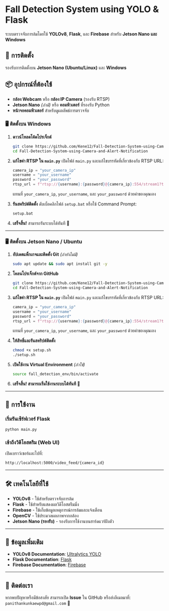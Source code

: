# Fall Detection System using YOLO & Flask

ระบบตรวจจับการล้มโดยใช้ **YOLOv8**, **Flask**, และ **Firebase** สำหรับ **Jetson Nano และ Windows**

## 🔧 การติดตั้ง
รองรับการติดตั้งบน **Jetson Nano (Ubuntu/Linux)** และ **Windows**

## 📦 อุปกรณ์ที่ต้องใช้
- **กล้อง Webcam** หรือ **กล้อง IP Camera** (รองรับ RTSP)
- **Jetson Nano** *(ถ้ามี)* หรือ **คอมพิวเตอร์** ที่รองรับ Python
- **หน้าจอคอมพิวเตอร์** สำหรับดูผลลัพธ์การตรวจจับ

### 🖥️ **ติดตั้งบน Windows**
1. **ดาวน์โหลดโค้ดโปรเจ็กต์**
   ```sh
   git clone https://github.com/Kene12/Fall-Detection-System-using-Camera-and-Alert-Notification.git
   cd Fall-Detection-System-using-Camera-and-Alert-Notification
   ```
2. **แก้ไขค่า RTSP ใน `main.py`**
   เปิดไฟล์ `main.py` และแก้ไขบรรทัดที่เกี่ยวข้องกับ RTSP URL:
   ```python
   camera_ip = "your_camera_ip"
   username = "your_username"
   password = "your_password"
   rtsp_url = f"rtsp://{username}:{password}@{camera_ip}:554/stream1?transport=tcp"
   ```
   แทนที่ `your_camera_ip`, `your_username`, และ `your_password` ด้วยค่าของคุณเอง

3. **รันสคริปต์ติดตั้ง**
   ดับเบิ้ลคลิกไฟล์ `setup.bat` หรือใช้ Command Prompt:
   ```sh
   setup.bat
   ```
4. **เสร็จสิ้น!** สามารถรันระบบได้ทันที 🎉

---

### 🖥️ **ติดตั้งบน Jetson Nano / Ubuntu**
1. **อัปเดตแพ็กเกจและติดตั้ง Git** *(ถ้ายังไม่มี)*
   ```sh
   sudo apt update && sudo apt install git -y
   ```
2. **โคลนโปรเจ็กต์จาก GitHub**
   ```sh
   git clone https://github.com/Kene12/Fall-Detection-System-using-Camera-and-Alert-Notification.git
   cd Fall-Detection-System-using-Camera-and-Alert-Notification
   ```
3. **แก้ไขค่า RTSP ใน `main.py`**
   เปิดไฟล์ `main.py` และแก้ไขบรรทัดที่เกี่ยวข้องกับ RTSP URL:
   ```python
   camera_ip = "your_camera_ip"
   username = "your_username"
   password = "your_password"
   rtsp_url = f"rtsp://{username}:{password}@{camera_ip}:554/stream1?transport=tcp"
   ```
   แทนที่ `your_camera_ip`, `your_username`, และ `your_password` ด้วยค่าของคุณเอง

4. **ให้สิทธิ์และรันสคริปต์ติดตั้ง**
   ```sh
   chmod +x setup.sh
   ./setup.sh
   ```
5. **เปิดใช้งาน Virtual Environment** *(ถ้าใช้)*
   ```sh
   source fall_detection_env/bin/activate
   ```
6. **เสร็จสิ้น! สามารถเริ่มใช้งานระบบได้ทันที 🎉**

---

## 🚀 การใช้งาน
### **เริ่มรันเซิร์ฟเวอร์ Flask**
```sh
python main.py
```

### **เข้าถึงวิดีโอสตรีม (Web UI)**
เปิดเบราว์เซอร์และไปที่:
```sh
http://localhost:5000/video_feed/{camera_id}
```

---

## 🛠️ เทคโนโลยีที่ใช้
- **YOLOv8** - ใช้สำหรับตรวจจับการล้ม
- **Flask** - ใช้สำหรับแสดงผลวิดีโอสตรีมมิ่ง
- **Firebase** - ใช้เก็บข้อมูลเหตุการณ์การล้มและแจ้งเตือน
- **OpenCV** - ใช้ประมวลผลภาพจากกล้อง
- **Jetson Nano (รองรับ)** - รองรับการใช้งานบนฮาร์ดแวร์ฝังตัว

---

## 🔗 ข้อมูลเพิ่มเติม
- **YOLOv8 Documentation**: [Ultralytics YOLO](https://docs.ultralytics.com/)
- **Flask Documentation**: [Flask](https://flask.palletsprojects.com/)
- **Firebase Documentation**: [Firebase](https://firebase.google.com/docs)

---

## 🤝 ติดต่อเรา
หากพบปัญหาหรือมีข้อสงสัย สามารถเปิด **Issue** ใน GitHub หรือส่งอีเมลมาที่: `panithankunkaewpd@gmail.com` 🚀

